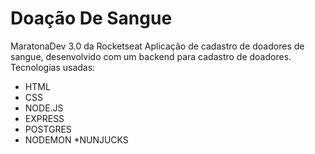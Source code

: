 # Doação De Sangue

MaratonaDev 3.0 da Rocketseat 
Aplicação de cadastro de doadores de sangue, desenvolvido com um backend para cadastro de doadores. 
Tecnologias usadas:  
* HTML
* CSS 
* NODE.JS
* EXPRESS 
* POSTGRES 
* NODEMON 
*NUNJUCKS
